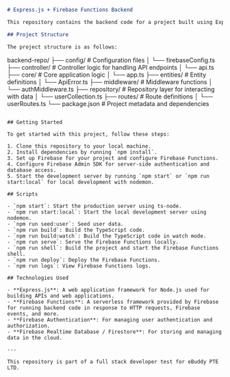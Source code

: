 ```markdown
# Express.js + Firebase Functions Backend

This repository contains the backend code for a project built using Express.js and Firebase Functions. This backend serves as the server-side logic for handling various API requests and integrating with Firebase services.

## Project Structure

The project structure is as follows:

```
backend-repo/
├── config/                 # Configuration files
│   └── firebaseConfig.ts
├── controller/             # Controller logic for handling API endpoints
│   └── api.ts
├── core/                   # Core application logic
│   └── app.ts
├── entities/               # Entity definitions
│   └── ApiError.ts
├── middleware/             # Middleware functions
│   └── authMiddleware.ts
├── repository/             # Repository layer for interacting with data
│   └── userCollection.ts
├── routes/                 # Route definitions
│   └── userRoutes.ts
└── package.json            # Project metadata and dependencies
```

## Getting Started

To get started with this project, follow these steps:

1. Clone this repository to your local machine.
2. Install dependencies by running `npm install`.
3. Set up Firebase for your project and configure Firebase Functions.
4. Configure Firebase Admin SDK for server-side authentication and database access.
5. Start the development server by running `npm start` or `npm run start:local` for local development with nodemon.

## Scripts

- `npm start`: Start the production server using ts-node.
- `npm run start:local`: Start the local development server using nodemon.
- `npm run seed:user`: Seed user data.
- `npm run build`: Build the TypeScript code.
- `npm run build:watch`: Build the TypeScript code in watch mode.
- `npm run serve`: Serve the Firebase Functions locally.
- `npm run shell`: Build the project and start the Firebase Functions shell.
- `npm run deploy`: Deploy the Firebase Functions.
- `npm run logs`: View Firebase Functions logs.

## Technologies Used

- **Express.js**: A web application framework for Node.js used for building APIs and web applications.
- **Firebase Functions**: A serverless framework provided by Firebase for running backend code in response to HTTP requests, Firebase events, and more.
- **Firebase Authentication**: For managing user authentication and authorization.
- **Firebase Realtime Database / Firestore**: For storing and managing data in the cloud.

---

This repository is part of a full stack developer test for eBuddy PTE LTD.
```